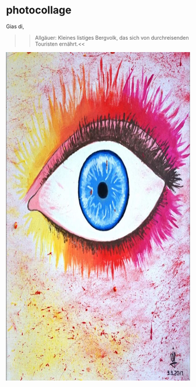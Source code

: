 # photocollage
Gias di,
>>Allgäuer: Kleines listiges Bergvolk, 
       das sich von durchreisenden
Touristen ernährt.<<



<img src="/pic/openeye.JPG" data-canonical-src="/pic/openeye.JPG" width="794" height="899" />
